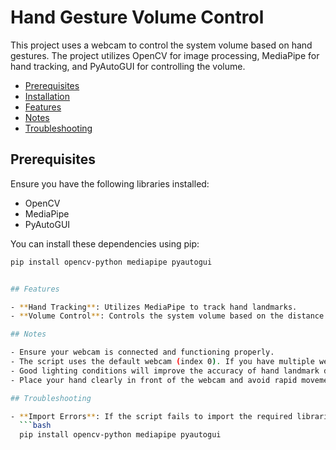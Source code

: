 
# Hand Gesture Volume Control

This project uses a webcam to control the system volume based on hand gestures. The project utilizes OpenCV for image processing, MediaPipe for hand tracking, and PyAutoGUI for controlling the volume.
- [Prerequisites](#prerequisites)
- [Installation](#installation)
- [Features](#features)
- [Notes](#notes)
- [Troubleshooting](#troubleshooting)


## Prerequisites

Ensure you have the following libraries installed:

- OpenCV
- MediaPipe
- PyAutoGUI

You can install these dependencies using pip:

```bash
pip install opencv-python mediapipe pyautogui


## Features

- **Hand Tracking**: Utilizes MediaPipe to track hand landmarks.
- **Volume Control**: Controls the system volume based on the distance between the thumb and index finger. If the distance exceeds a specific threshold, the volume increases; otherwise, the volume decreases.

## Notes

- Ensure your webcam is connected and functioning properly.
- The script uses the default webcam (index 0). If you have multiple webcams, you may need to change the index in the line `webcam = cv2.VideoCapture(0)`.
- Good lighting conditions will improve the accuracy of hand landmark detection.
- Place your hand clearly in front of the webcam and avoid rapid movements for better detection.

## Troubleshooting

- **Import Errors**: If the script fails to import the required libraries, ensure they are installed correctly using pip:
  ```bash
  pip install opencv-python mediapipe pyautogui
